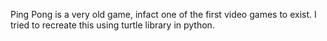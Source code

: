 Ping Pong is a very old game, infact one of the first video games to exist. I tried to recreate this using turtle library in python.

